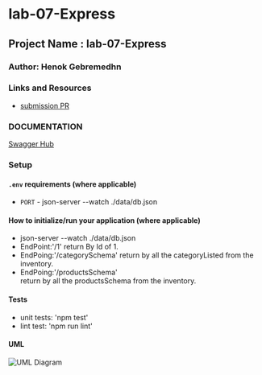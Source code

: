 # lab-07-Express
## Project Name : lab-07-Express

### Author: Henok Gebremedhn

### Links and Resources

- [submission PR](https://github.com/henok-401-javascript/HTTP-lab-06/pull/2)


### DOCUMENTATION 
[Swagger Hub](https://app.swaggerhub.com/apis-docs/henokLwi/default-title/0.1)


### Setup

#### `.env` requirements (where applicable)

- `PORT` - json-server --watch ./data/db.json


#### How to initialize/run your application (where applicable)

 * json-server --watch ./data/db.json
 * EndPoint:'/1'
      return By Id of 1.
 * EndPoing:'/categorySchema'
      return by all the categoryListed from the inventory. 
 * EndPoing:'/productsSchema'      
      return by all the productsSchema from the inventory.

#### Tests

* unit tests: 'npm test'
* lint test: 'npm run lint'


#### UML
![UML Diagram](./assets/images/localhost.jpg)
